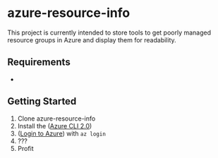 # azure-resource-info
This project is currently intended to store tools to get poorly managed resource groups in Azure and display them for readability.

## Requirements
* 

## Getting Started

1. Clone azure-resource-info
2. Install the ([Azure CLI 2.0](https://docs.microsoft.com/en-us/cli/azure/install-azure-cli#windows))
3. ([Login to Azure](https://docs.microsoft.com/en-us/cli/azure/authenticate-azure-cli)) with `az login` 
4. ???
5. Profit